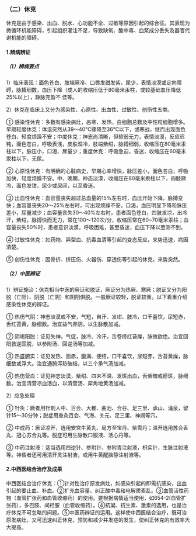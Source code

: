 ### **（二）休克**

休克是由于感染、出血、脱水、心功能不全、过敏等原因引起的综合征。其表现为微循环机能障碍，引起组织灌注不足，导致缺氧、酸中毒、血浆成分丢失及器官代谢机能的障碍。

#### 1.辨病辨证

##### （1）辨病要点

1）临床表现：面色苍白、肢端厥冷、口唇发绀发紫，尿少，表情淡漠或定向障碍，脉搏细数，血压下降（成人的收缩压低于80毫米汞柱，或较基础血压降低25%以上），静脉充盈不 佳等。

2）休克在临床上又分为感染性、心原性、出血性、过敏性、创伤性五类。

①   感染性休克：多数有感染病灶，恶寒、发热，白细胞总数及中性粒细胞增多。早期轻度休克：体温突然从39〜40°C骤降至36°C以下，或寒战，继而出现面色苍白、轻度烦躁不安；中度休克：神志尚清晰，但软弱无力，表情淡漠，反应迟钝，面色苍白，呼吸表浅，皮肤湿冷，肢端紫绀，脉搏细弱，收缩压在80毫米汞柱以下，脉压小，口渴、尿量少；重度休克：呼吸急迫，昏迷，收缩压在60毫米汞柱以下，无尿。

②   心原性休克：有明确的心脏病史，早期心率增快，脉压差小，面色苍白，呼吸加快，轻度烦躁不安。中、晚期，神态淡漠，收缩压在80毫米汞柱以下，四肢厥冷，面色发钳，尿少或尿闭，以至昏迷。

③   出血性休克：血容量丧失超过总血量的15%左右时，血压开始下降，脉搏变快；血容量丧失20〜25%左右时，可出现烦躁不安，口渴，血压明显下降和脉压差小，尿量减少；血容量丧失30〜40%左右时，患者面色苍白，四肢发凉，出冷汗，紫绀，脉搏快而无力，常在100〜120次/分，收缩压常在60~70毫米汞柱；血容量丧失50%时，患者意识淡漠，呼吸困难，甚至昏迷，血压下降以至测不到。

④   过敏性休克：如药物、异型血、抗毒血清等引起的变态反应，来势迅速，病因清楚。

⑤   创伤性休克：因骨折、挤压伤、火器伤、穿透伤等引起的休克，来势突然。

##### （2）中医辨证

1）辨证施治：休克相当中医的厥证和脱证，厥证分为热厥、寒厥；脱证又分为阳脱（亡阳）、阴脱（亡阴）和阴阳俱脱。一般厥证较轻，脱证较重。以下着重介绍感染性休克的辨证。

①   热伤气阴：神志淡漠或不安，气短，自汗、发绀、肢冷，口干喜饮，尿短赤，舌红苔黄，脉细数。治宜益气养阴，以生脉散加减。

②   阴竭阳脱：证见失神，气促，肢冷、冷汗，舌卷绛红苔燥，脉微欲绝。治宜回阳救逆固脱，以参附汤、回逆汤等加减。

③   热盛腑实：证见发热、面赤，腹满、便结，口干喜饮，尿短赤，舌苔黄燥，脉细数或浮大。治宜通腑泻热破结，以三个承气汤加减。

④   热伤营血：证见神志淡漠，紫绀、四末不温、发斑出血，舌紫暗或瘀斑，脉细数。治宜清营凉血活血，以清营汤、犀角地黄汤加减。

2）应急处理

①   针灸：厥者用针刺人中、百会、大椎、曲池、合谷、足三里、承山、涌泉，留针15〜30分钟；脱症用重灸百会、气海、关元、足三里、神阙等穴。

②   中成药：厥证凉开，选用安宫牛黄丸、局方至宝丹、紫雪丹；温开选用苏合香丸、冠心苏合丸等。脱症可用生脉散口服液、活心丹等。

③   中药注射液：适当选用四逆针、参附针、参附青注射液，枳实针，生脉注射液等。神昏者还可用清开灵注射液，或用牛黄醒脑静注射液等。

#### 2.中西医结合治疗及成果

中西医结合治疗休克：①针对性治疗原发病灶，如感染引起的即需抗感染，出血引起的要止血、补血。②扩充血容量、纠正酸中毒和电解质紊乱。③血管活性药物（血管扩张药和血管收缩药）的使用。要根据病情适当使用，如654-2(血管扩张药），多巴胺、间羟胺（血管收缩药）。④抗凝、抗生素、激素的选用，也是治疗休克不可忽略的问题。⑤中医药辨证的运用。这样使中西医结合治疗，既可治原发病灶，又可迅速纠正休克，预防和减少并发症的发生，使纠正休克的有效率大大提高。